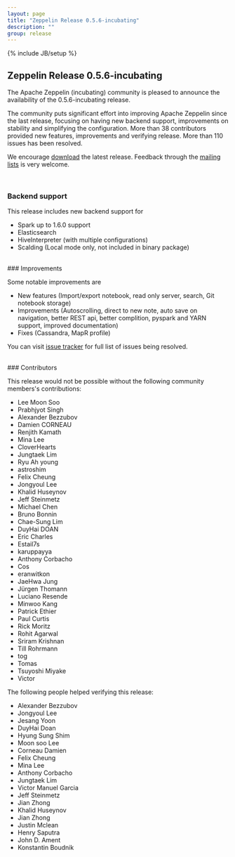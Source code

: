 ```yaml
---
layout: page
title: "Zeppelin Release 0.5.6-incubating"
description: ""
group: release
---
```

<!--
Licensed under the Apache License, Version 2.0 (the "License");
you may not use this file except in compliance with the License.
You may obtain a copy of the License at

http://www.apache.org/licenses/LICENSE-2.0

Unless required by applicable law or agreed to in writing, software
distributed under the License is distributed on an "AS IS" BASIS,
WITHOUT WARRANTIES OR CONDITIONS OF ANY KIND, either express or implied.
See the License for the specific language governing permissions and
limitations under the License.
-->
{% include JB/setup %}

## Zeppelin Release 0.5.6-incubating

The Apache Zeppelin (incubating) community is pleased to announce the availability of the 0.5.6-incubating release.

The community puts significant effort into improving Apache Zeppelin since the last release, focusing on having new backend support, improvements on stability and simplifying the configuration. 
More than 38 contributors provided new features, improvements and verifying release.
More than 110 issues has been resolved.

We encourage [download](../../download.html) the latest release. Feedback through the [mailing lists](../../community.html) is very welcome.

<br />

### Backend support

This release includes new backend support for

   * Spark up to 1.6.0 support
   * Elasticsearch
   * HiveInterpreter (with multiple configurations)
   * Scalding (Local mode only, not included in binary package)


<br />
### Improvements

Some notable improvements are

 - New features (Import/export notebook, read only server, search, Git notebook storage)
 - Improvements (Autoscrolling, direct to new note, auto save on navigation, better REST api, better complition, pyspark and YARN support, improved documentation)
 - Fixes (Cassandra, MapR profile)


You can visit [issue tracker](https://issues.apache.org/jira/secure/ReleaseNote.jspa?projectId=12316221&version=12334165) for full list of issues being resolved.


<br />
### Contributors

This release would not be possible without the following community members's contributions:

 * Lee Moon Soo
 * Prabhjyot Singh
 * Alexander Bezzubov
 * Damien CORNEAU
 * Renjith Kamath
 * Mina Lee
 * CloverHearts
 * Jungtaek Lim
 * Ryu Ah young
 * astroshim
 * Felix Cheung
 * Jongyoul Lee
 * Khalid Huseynov
 * Jeff Steinmetz
 * Michael Chen
 * Bruno Bonnin
 * Chae-Sung Lim
 * DuyHai DOAN
 * Eric Charles
 * Estail7s
 * karuppayya
 * Anthony Corbacho
 * Cos
 * eranwitkon
 * JaeHwa Jung
 * Jürgen Thomann
 * Luciano Resende
 * Minwoo Kang
 * Patrick Ethier
 * Paul Curtis
 * Rick Moritz
 * Rohit Agarwal
 * Sriram Krishnan
 * Till Rohrmann
 * tog
 * Tomas
 * Tsuyoshi Miyake
 * Victor


The following people helped verifying this release:

* Alexander Bezzubov
* Jongyoul Lee
* Jesang Yoon
* DuyHai Doan
* Hyung Sung Shim
* Moon soo Lee
* Corneau Damien
* Felix Cheung
* Mina Lee
* Anthony Corbacho
* Jungtaek Lim
* Victor Manuel Garcia
* Jeff Steinmetz
* Jian Zhong
* Khalid Huseynov
* Jian Zhong
* Justin Mclean
* Henry Saputra
* John D. Ament
* Konstantin Boudnik